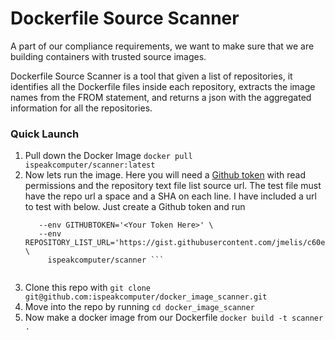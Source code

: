 # Dockerfile Source Scanner

A part of our compliance requirements, we want to make sure that we are building containers with trusted source images.

Dockerfile Source Scanner is a tool that given a list of repositories, it identifies all the Dockerfile files inside each repository,
 extracts the image names from the FROM statement, and returns a json with the aggregated information for all the repositories.

### Quick Launch  
1. Pull down the Docker Image ```docker pull ispeakcomputer/scanner:latest ```
2. Now lets run the image. Here you will need a [Github token](https://github.com/settings/tokens) with read permissions and the repository text file list source url. 
   The test file must have the repo url a space and a SHA on each line. I have included a url to test with below. Just create a Github token and run
   ```sudo docker run  \
      --env GITHUBTOKEN='<Your Token Here>' \
      --env REPOSITORY_LIST_URL='https://gist.githubusercontent.com/jmelis/c60e61a893248244dc4fa12b946585c4/raw/25d39f67f2405330a6314cad64fac423a171162c/sources.txt' \
        ispeakcomputer/scanner ```


1. Clone this repo with  ```git clone git@github.com:ispeakcomputer/docker_image_scanner.git```
2. Move into the repo by running ```cd docker_image_scanner ```
3. Now make a docker image from our Dockerfile ```docker build -t scanner . ```
